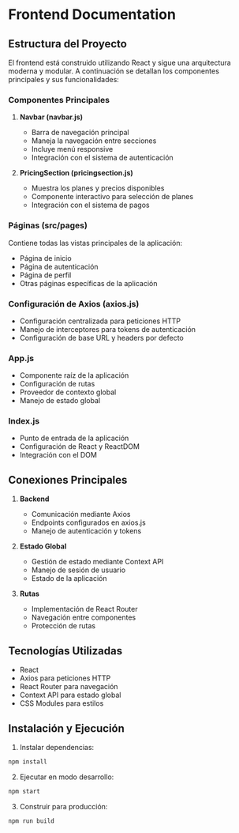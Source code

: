 # Frontend Documentation

## Estructura del Proyecto

El frontend está construido utilizando React y sigue una arquitectura moderna y modular. A continuación se detallan los componentes principales y sus funcionalidades:

### Componentes Principales

1. **Navbar (navbar.js)**
   - Barra de navegación principal
   - Maneja la navegación entre secciones
   - Incluye menú responsive
   - Integración con el sistema de autenticación

2. **PricingSection (pricingsection.js)**
   - Muestra los planes y precios disponibles
   - Componente interactivo para selección de planes
   - Integración con el sistema de pagos

### Páginas (src/pages)
Contiene todas las vistas principales de la aplicación:
- Página de inicio
- Página de autenticación
- Página de perfil
- Otras páginas específicas de la aplicación

### Configuración de Axios (axios.js)
- Configuración centralizada para peticiones HTTP
- Manejo de interceptores para tokens de autenticación
- Configuración de base URL y headers por defecto

### App.js
- Componente raíz de la aplicación
- Configuración de rutas
- Proveedor de contexto global
- Manejo de estado global

### Index.js
- Punto de entrada de la aplicación
- Configuración de React y ReactDOM
- Integración con el DOM

## Conexiones Principales

1. **Backend**
   - Comunicación mediante Axios
   - Endpoints configurados en axios.js
   - Manejo de autenticación y tokens

2. **Estado Global**
   - Gestión de estado mediante Context API
   - Manejo de sesión de usuario
   - Estado de la aplicación

3. **Rutas**
   - Implementación de React Router
   - Navegación entre componentes
   - Protección de rutas

## Tecnologías Utilizadas

- React
- Axios para peticiones HTTP
- React Router para navegación
- Context API para estado global
- CSS Modules para estilos

## Instalación y Ejecución

1. Instalar dependencias:
```bash
npm install
```

2. Ejecutar en modo desarrollo:
```bash
npm start
```

3. Construir para producción:
```bash
npm run build
``` 